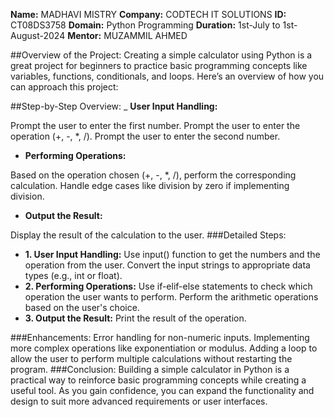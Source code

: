 **Name:** MADHAVI MISTRY
**Company:** CODTECH IT SOLUTIONS
**ID:** CT08DS3758
**Domain:** Python Programming
**Duration:** 1st-July to 1st-August-2024
**Mentor:** MUZAMMIL AHMED

##Overview of the Project:
Creating a simple calculator using Python is a great project for beginners to practice basic programming concepts like variables, functions, conditionals, and loops. Here’s an overview of how you can approach this project:

##Step-by-Step Overview:
_ **User Input Handling:**

Prompt the user to enter the first number.
Prompt the user to enter the operation (+, -, *, /).
Prompt the user to enter the second number.
- **Performing Operations:**

Based on the operation chosen (+, -, *, /), perform the corresponding calculation.
Handle edge cases like division by zero if implementing division.
- **Output the Result:**

Display the result of the calculation to the user.
###Detailed Steps:
- **1. User Input Handling:**
Use input() function to get the numbers and the operation from the user.
Convert the input strings to appropriate data types (e.g., int or float).
- **2. Performing Operations:**
Use if-elif-else statements to check which operation the user wants to perform.
Perform the arithmetic operations based on the user's choice.
- **3. Output the Result:**
Print the result of the operation.

###Enhancements:
Error handling for non-numeric inputs.
Implementing more complex operations like exponentiation or modulus.
Adding a loop to allow the user to perform multiple calculations without restarting the program.
###Conclusion:
Building a simple calculator in Python is a practical way to reinforce basic programming concepts while creating a useful tool. As you gain confidence, you can expand the functionality and design to suit more advanced requirements or user interfaces.
